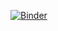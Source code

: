 [![Binder](https://mybinder.org/badge_logo.svg)](https://mybinder.org/v2/gh/Canvinus/DemoParser/master?filepath=parser.ipynb)
